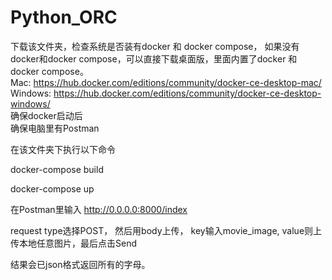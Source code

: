 # Python_ORC

下载该文件夹，检查系统是否装有docker 和 docker compose，
如果没有docker和docker compose，可以直接下载桌面版，里面内置了docker 和 docker compose。  
Mac: https://hub.docker.com/editions/community/docker-ce-desktop-mac/  
Windows: https://hub.docker.com/editions/community/docker-ce-desktop-windows/  
确保docker启动后  
确保电脑里有Postman


在该文件夹下执行以下命令 

docker-compose build

docker-compose up


在Postman里输入 http://0.0.0.0:8000/index

request type选择POST， 然后用body上传， key输入movie_image,  value则上传本地任意图片，最后点击Send

结果会已json格式返回所有的字母。

